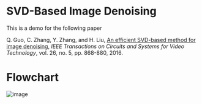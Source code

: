 # SVD-Based Image Denoising

This is a demo for the following paper

Q. Guo, C. Zhang, Y. Zhang, and H. Liu, [An efficient SVD-based method for image denoising](https://ieeexplore.ieee.org/document/7067415), *IEEE Transactions on Circuits and Systems for Video Technology*, vol. 26, no. 5, pp. 868-880, 2016. 


# Flowchart

![image]([https://github.com/qguo2010/LRA-SVD/Flowchart.png](https://github.com/qguo2010/LRA-SVD/blob/main/Flowchart.png))

